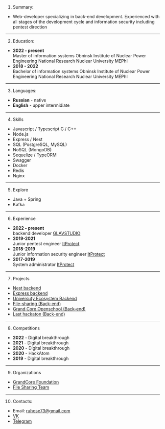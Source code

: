 1. Summary:
* Web-developer specializing in back-end development. Experienced with all stages of the development cycle and information security including pentest direction

---
2. Education:
*  **2022 - present**  
Master of information systems Obninsk Institute of Nuclear Power Engineering National Research Nuclear University MEPhI
*  **2018 - 2022**  
Bachelor of information systems Obninsk Institute of Nuclear Power Engineering National Research Nuclear University MEPhI

---
3. Languages:
*  **Russian** - native
*  **English** - upper intermidiate

---
4. Skills
*  Javascript / Typescript C / C++
*  Node.js
*  Express / Nest
*  SQL (PostgreSQL, MySQL)
*  NoSQL (MongoDB)
*  Sequelize / TypeORM
*  Swagger
*  Docker
*  Redis
*  Nginx

---
5. Explore
*  Java + Spring
*  Kafka

---
6. Experience
*  **2022 - present**  
backend developer [GLAVSTUDIO](http://glstd.pro/)
*  **2019-2021**  
Junior pentest engineer [ItProtect](https://itprotect.ru/)
*  **2018-2019**  
Junior information security engineer [ItProtect](https://itprotect.ru/)
*  **2017-2019**  
System administrator [ItProtect](https://itprotect.ru/)

---
7. Projects
*  [Nest backend](https://github.com/ruhose73/test-backend-nest)
*  [Express backend](https://github.com/ruhose73/test-backend)
*  [Universuty Ecosystem Backend](https://github.com/ruhose73/university-ecosystem-back)
*  [File-sharing (Back-end)](https://github.com/file-sharing-erp-team/file-sharing)
*  [Grand Core Openschool (Back-end)](https://github.com/grandcore/openschool)
*  [Last hackaton (Back-end)](https://github.com/badcodeTeam/code)

---
8. Competitions
*  **2022** - Digital breakthrough
*  **2021** - Digital breakthrough
*  **2020** - Digital breakthrough
*  **2020** - HackAtom
*  **2019** - Digital breakthrough

---
9. Organizations
*  [GrandCore Foundation](https://github.com/grandcore)
*  [File Sharing Team](https://github.com/file-sharing-erp-team)

---
10. Contacts:
*  Email: ruhose73@gmail.com
*  [VK](https://vk.com/chegevarys)
*  [Telegram](https://t.me/Toropcha)
